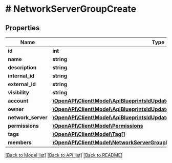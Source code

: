 # # NetworkServerGroupCreate

## Properties

Name | Type | Description | Notes
------------ | ------------- | ------------- | -------------
**id** | **int** |  | [optional]
**name** | **string** |  |
**description** | **string** |  | [optional]
**internal_id** | **string** |  | [optional]
**external_id** | **string** |  | [optional]
**visibility** | **string** |  | [optional]
**account** | [**\OpenAPI\Client\Model\ApiBlueprintsIdUpdatePermissionsResourcePermissionSites**](ApiBlueprintsIdUpdatePermissionsResourcePermissionSites.md) |  | [optional]
**owner** | [**\OpenAPI\Client\Model\ApiBlueprintsIdUpdatePermissionsResourcePermissionSites**](ApiBlueprintsIdUpdatePermissionsResourcePermissionSites.md) |  | [optional]
**network_server** | [**\OpenAPI\Client\Model\ApiBlueprintsIdUpdatePermissionsResourcePermissionSites**](ApiBlueprintsIdUpdatePermissionsResourcePermissionSites.md) |  | [optional]
**permissions** | [**\OpenAPI\Client\Model\Permissions**](Permissions.md) |  | [optional]
**tags** | [**\OpenAPI\Client\Model\Tag[]**](Tag.md) |  | [optional]
**members** | [**\OpenAPI\Client\Model\NetworkServerGroupMember[]**](NetworkServerGroupMember.md) |  | [optional]

[[Back to Model list]](../../README.md#models) [[Back to API list]](../../README.md#endpoints) [[Back to README]](../../README.md)
